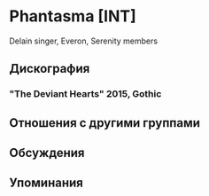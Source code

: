 # Phantasma [INT]

Delain singer, Everon, Serenity members

## Дискография

### "The Deviant Hearts" 2015, Gothic




## Отношения с другими группами


## Обсуждения


## Упоминания

